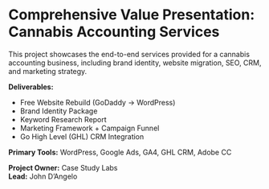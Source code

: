 # Comprehensive Value Presentation: Cannabis Accounting Services

This project showcases the end-to-end services provided for a cannabis accounting business, including brand identity, website migration, SEO, CRM, and marketing strategy.

**Deliverables:**
- Free Website Rebuild (GoDaddy → WordPress)
- Brand Identity Package
- Keyword Research Report
- Marketing Framework + Campaign Funnel
- Go High Level (GHL) CRM Integration

**Primary Tools:** WordPress, Google Ads, GA4, GHL CRM, Adobe CC

**Project Owner:** Case Study Labs  
**Lead:** John D’Angelo  
